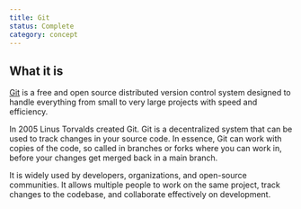 ```yaml
---
title: Git
status: Complete
category: concept
---
```


## What it is

[Git](https://git-scm.com/about/free-and-open-source) is a free and open source distributed version control system designed to handle everything from small to very large projects with speed and efficiency. 

In 2005 Linus Torvalds created Git. Git is a decentralized system that can be used to track changes in your source code. In essence, Git can work with copies of the code, so called in branches or forks where you can work in, before your changes get merged back in a main branch.

It is widely used by developers, organizations, and open-source communities. It allows multiple people to work on the same project, track changes to the codebase, and collaborate effectively on development.

